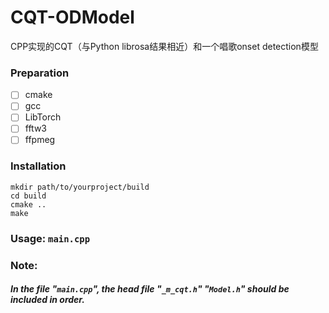 # CQT-ODModel
CPP实现的CQT（与Python librosa结果相近）和一个唱歌onset detection模型

### Preparation

- [ ] cmake
- [ ] gcc
- [ ] LibTorch
- [ ] fftw3
- [ ] ffpmeg

### Installation

```shell
mkdir path/to/yourproject/build
cd build
cmake ..
make
```

### Usage: `main.cpp`

### Note:

##### In the file "`main.cpp`", the head file "`_m_cqt.h`" "`Model.h`" should be included in order.

